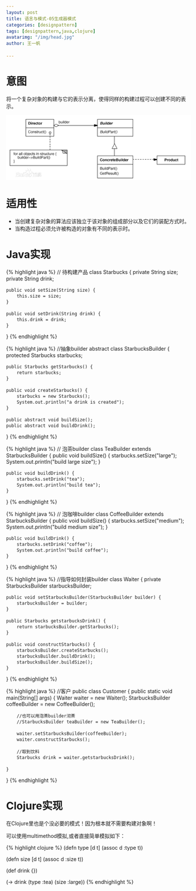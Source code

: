 ```yaml
---
layout: post
title: 语言与模式-05生成器模式
categories: [designpattern]
tags: [designpattern,java,clojure]
avatarimg: "/img/head.jpg"
author: 王一帆

---
```

# 意图

将一个复杂对象的构建与它的表示分离，使得同样的构建过程可以创建不同的表示。

![](/assets/designpattern/builder.jpg)

# 适用性

- 当创建复杂对象的算法应该独立于该对象的组成部分以及它们的装配方式时。
- 当构造过程必须允许被构造的对象有不同的表示时。

# Java实现

{% highlight java %}
// 待构建产品
class Starbucks {
    private String size;
    private String drink;

    public void setSize(String size) {
        this.size = size;
    }

    public void setDrink(String drink) {
        this.drink = drink;
    }
}
{% endhighlight %}

{% highlight java %}
//抽象builder
abstract class StarbucksBuilder {
    protected Starbucks starbucks;

    public Starbucks getStarbucks() {
        return starbucks;
    }

    public void createStarbucks() {
        starbucks = new Starbucks();
        System.out.println("a drink is created");
    }

    public abstract void buildSize();
    public abstract void buildDrink();
}
{% endhighlight %}

<!-- more -->

{% highlight java %}
// 泡茶builder
class TeaBuilder extends StarbucksBuilder {
    public void buildSize() {
        starbucks.setSize("large");
        System.out.println("build large size");
    }

    public void buildDrink() {
        starbucks.setDrink("tea");
        System.out.println("build tea");
    }

}
{% endhighlight %}

{% highlight java %}
// 泡咖啡builder
class CoffeeBuilder extends StarbucksBuilder {
    public void buildSize() {
        starbucks.setSize("medium");
        System.out.println("build medium size");
    }

    public void buildDrink() {
        starbucks.setDrink("coffee");
        System.out.println("build coffee");
    }
}
{% endhighlight %}

{% highlight java %}
//指导如何封装builder
class Waiter {
    private StarbucksBuilder starbucksBuilder;

    public void setStarbucksBuilder(StarbucksBuilder builder) {
        starbucksBuilder = builder;
    }

    public Starbucks getstarbucksDrink() {
        return starbucksBuilder.getStarbucks();
    }

    public void constructStarbucks() {
        starbucksBuilder.createStarbucks();
        starbucksBuilder.buildDrink();
        starbucksBuilder.buildSize();
    }
}
{% endhighlight %}

{% highlight java %}
//客户
public class Customer {
    public static void main(String[] args) {
        Waiter waiter = new Waiter();
        StarbucksBuilder coffeeBuilder = new CoffeeBuilder();

        //也可以用泡茶builder沏茶
        //StarbucksBuilder teaBuilder = new TeaBuilder();

        waiter.setStarbucksBuilder(coffeeBuilder);
        waiter.constructStarbucks();

        //取到饮料
        Starbucks drink = waiter.getstarbucksDrink();

    }
}
{% endhighlight %}

# Clojure实现

在Clojure里也是个没必要的模式！因为根本就不需要构建对象啊！

可以使用multimethod模拟,或者直接简单模拟如下：

{% highlight clojure %}
(defn type [d t]
  (assoc d :type t))

(defn size [d t]
  (assoc d :size t))

(def drink {})

(-> drink (type :tea) (size :large))
{% endhighlight %}
